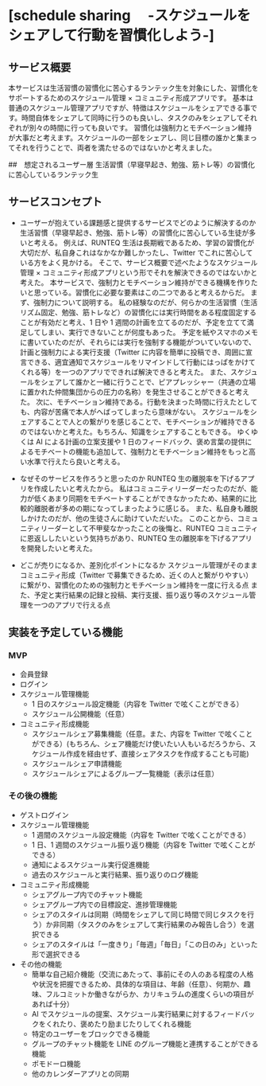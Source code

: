 # [schedule sharing 　-スケジュールをシェアして行動を習慣化しよう-]

## サービス概要

本サービスは生活習慣の習慣化に苦心するランテック生を対象にした、習慣化をサポートするためのスケジュール管理 × コミュニティ形成アプリです。
基本は普通のスケジュール管理アプリですが、特徴はスケジュールをシェアできる事です。時間自体をシェアして同時に行うのも良いし、タスクのみをシェアしてそれぞれが別々の時間に行っても良いです。
習慣化は強制力とモチベーション維持が大事だと考えます。スケジュールの一部をシェアし、同じ目標の誰かと集まってそれを行うことで、両者を満たせるのではないかと考えました。

##　想定されるユーザー層
生活習慣（早寝早起き、勉強、筋トレ等）の習慣化に苦心しているランテック生

## サービスコンセプト

- ユーザーが抱えている課題感と提供するサービスでどのように解決するのか
  生活習慣（早寝早起き、勉強、筋トレ等）の習慣化に苦心している生徒が多いと考える。
  例えば、RUNTEQ 生活は長期戦であるため、学習の習慣化が大切だが、私自身これはなかなか難しかったし、Twitter でこれに苦心している方をよく見かける。
  そこで、サービス概要で述べたようなスケジュール管理 × コミュニティ形成アプリという形でそれを解決できるのではないかと考えた。
  本サービスで、強制力とモチベーション維持ができる機構を作りたいと思っている。習慣化に必要な要素はこの二つであると考えるからだ。
  まず、強制力について説明する。
  私の経験なのだが、何らかの生活習慣（生活リズム固定、勉強、筋トレなど）の習慣化には実行時間をある程度固定することが有効だと考え、1 日や 1 週間の計画を立てるのだが、予定を立てて満足してしまい、実行できないことが何度もあった。
  予定を紙やスマホのメモに書いていたのだが、それらには実行を強制する機能がついていないので、計画と強制力による実行支援（Twitter に内容を簡単に投稿でき、周囲に宣言できる、適宜通知でスケジュールをリマインドして行動にはっぱをかけてくれる等）を一つのアプリでできれば解決できると考えた。
  また、スケジュールをシェアして誰かと一緒に行うことで、ピアプレッシャー（共通の立場に置かれた仲間集団からの圧力の名称）を発生させることができると考えた。
  次に、モチベーション維持である。行動を決まった時間に行えたとしても、内容が苦痛で本人がへばってしまったら意味がない。
  スケジュールをシェアすることで人との繋がりを感じることで、モチベーションが維持できるのではないかと考えた。もちろん、知識をシェアすることもできる。
  ゆくゆくは AI による計画の立案支援や 1 日のフィードバック、褒め言葉の提供によるモチベートの機能も追加して、強制力とモチベーション維持をもっと高い水準で行えたら良いと考える。

- なぜそのサービスを作ろうと思ったのか
  RUNTEQ 生の離脱率を下げるアプリを作成したいと考えたから。
  私はコミュニティリーダーだったのだが、能力が低くあまり同期をモチベートすることができなかったため、結果的に比較的離脱者が多めの期になってしまったように感じる。
  また、私自身も離脱しかけたのだが、他の生徒さんに助けていただいた。
  このことから、コミュニティリーダーとして不甲斐なかったことの後悔と、RUNTEQ コミュニティに恩返ししたいという気持ちがあり、RUNTEQ 生の離脱率を下げるアプリを開発したいと考えた。

- どこが売りになるか、差別化ポイントになるか
  スケジュール管理がそのままコミュニティ形成（Twitter で募集できるため、近くの人と繋がりやすい）に繋がり、習慣化のための強制力とモチベーション維持を一度に行える点
  また、予定と実行結果の記録と投稿、実行支援、振り返り等のスケジュール管理を一つのアプリで行える点

## 実装を予定している機能

### MVP

- 会員登録
- ログイン
- スケジュール管理機能
  - 1 日のスケジュール設定機能（内容を Twitter で呟くことができる）
  - スケジュール公開機能（任意）
- コミュニティ形成機能
  - スケジュールシェア募集機能（任意。また、内容を Twitter で呟くことができる）(もちろん、シェア機能だけ使いたい人もいるだろうから、スケジュール作成を経由せず、直接シェアタスクを作成することも可能)
  - スケジュールシェア申請機能
  - スケジュールシェアによるグループ一覧機能（表示は任意）

### その後の機能

- ゲストログイン
- スケジュール管理機能
  - 1 週間のスケジュール設定機能（内容を Twitter で呟くことができる）
  - 1 日、1 週間のスケジュール振り返り機能（内容を Twitter で呟くことができる）
  - 通知によるスケジュール実行促進機能
  - 過去のスケジュールと実行結果、振り返りのログ機能
- コミュニティ形成機能
  - シェアグループ内でのチャット機能
  - シェアグループ内での目標設定、進捗管理機能
  - シェアのスタイルは同期（時間をシェアして同じ時間で同じタスクを行う）か非同期（タスクのみをシェアして実行結果のみ報告し合う）を選択できる
  - シェアのスタイルは「一度きり」「毎週」「毎日」「この日のみ」といった形で選択できる
- その他の機能
  - 簡単な自己紹介機能（交流にあたって、事前にその人のある程度の人格や状況を把握できるため、具体的な項目は、年齢（任意）、何期か、趣味、フルコミットか働きながらか、カリキュラムの進度くらいの項目があれば十分）
  - AI でスケジュールの提案、スケジュール実行結果に対するフィードバックをくれたり、褒めたり励まじたりしてくれる機能
  - 特定のユーザーをブロックできる機能
  - グループのチャット機能を LINE のグループ機能と連携することができる機能
  - ポモドーロ機能
  - 他のカレンダーアプリとの同期
